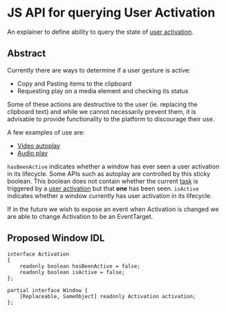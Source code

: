 # JS API for querying User Activation
An explainer to define ability to query the state of [user activation](https://html.spec.whatwg.org/multipage/interaction.html#activation).

## Abstract

Currently there are ways to determine if a user gesture is active:
* Copy and Pasting items to the clipboard
* Requesting play on a media element and checking its status

Some of these actions are destructive to the user (ie. replacing
the clipboard text) and while we cannot necessarily prevent them,
it is advisable to provide functionality to the platform to
discourage their use.

A few examples of use are:
* [Video autoplay](https://github.com/ampproject/amphtml/blob/f7bb404d853df97645bb1a38fffc28b7efac16b8/src/utils/video.js#L26)
* [Audio play](https://github.com/ampproject/amphtml/blob/e32fdddfa38e043cd1df102d50e6d12911e1227e/extensions/amp-iframe/0.1/amp-iframe.js#L675)

`hasBeenActive` indicates whether a window has ever seen a user activation in its lifecycle. Some APIs such
as autoplay are controlled by this sticky boolean. This boolean does not contain whether the current [task](https://html.spec.whatwg.org/multipage/webappapis.html#concept-task) is triggered by a [user activation](https://html.spec.whatwg.org/multipage/interaction.html#activation) but that **one** has been seen.
`isActive` indicates whether a window currently has user activation in its lifecycle.

If in the future we wish to expose an event when Activation is changed we are able to change Activation to be an
EventTarget.

## Proposed Window IDL

```WebIDL
interface Activation
{
    readonly boolean hasBeenActive = false;
    readonly boolean isActive = false;
};

partial interface Window {
    [Replaceable, SameObject] readonly Activation activation;
};
```
